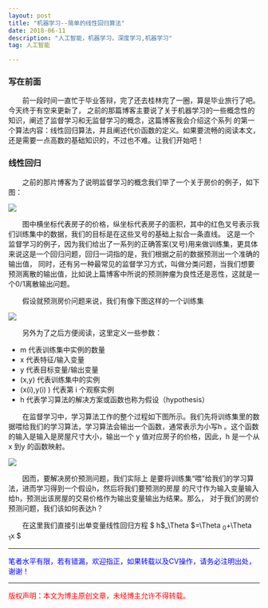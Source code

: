 ```yaml
---
layout: post
title: "机器学习--简单的线性回归算法"
date: 2018-06-11
description: "人工智能，机器学习，深度学习,机器学习"
tag: 人工智能

---
```


### 写在前面
&emsp;&emsp;前一段时间一直忙于毕业答辩，完了还去桂林完了一圈，算是毕业旅行了吧。今天终于有空来更新了，
之前的那篇博客主要说了关于机器学习的一些概念性的知识，阐述了监督学习和无监督学习的概念，这篇博客我会介绍这个系列
的第一个算法内容：线性回归算法，并且阐述代价函数的定义。如果要流畅的阅读本文，还是需要一点高数的基础知识的，不过也不难。让我们开始吧！

### 线性回归
&emsp;&emsp;之前的那片博客为了说明监督学习的概念我们举了一个关于房价的例子，如下图：

![](http://ww1.sinaimg.cn/large/006CsMmSgy1fs75schp27j30et07vdh4.jpg)

&emsp;&emsp;图中横坐标代表房子的价格，纵坐标代表房子的面积，其中的红色叉号表示我们训练集中的数据，我们的目标是在这些叉号的基础上拟合一条直线。
这是一个监督学习的例子，因为我们给出了一系列的正确答案(叉号)用来做训练集，更具体来说这是一个回归问题，回归一词指的是，我们根据之前的数据预测出一个准确的输出值，
同时，还有另一种最常见的监督学习方式，叫做分类问题，当我们想要预测离散的输出值，比如说上篇博客中所说的预测肿瘤为良性还是恶性，这就是一个0/1离散输出问题。

&emsp;&emsp;假设就预测房价问题来说，我们有像下图这样的一个训练集

![](http://ww1.sinaimg.cn/large/006CsMmSgy1fs7afqdo97j308s03ugli.jpg)

&emsp;&emsp;另外为了之后方便阅读，这里定义一些参数：

- m 代表训练集中实例的数量
- x 代表特征/输入变量
- y 代表目标变量/输出变量
- (x,y) 代表训练集中的实例
- (x(i),y(i) ) 代表第 i 个观察实例
- h 代表学习算法的解决方案或函数也称为假设（hypothesis）

&emsp;&emsp;在监督学习中，学习算法工作的整个过程如下图所示。我们先将训练集里的数据喂给我们的学习算法，学习算法会输出一个函数，通常表示为小写h
。这个函数的输入是输入是房屋尺寸大小，输出一个 y 值对应房子的价格，因此，h 是一个从
x 到y 的函数映射。

![](http://ww1.sinaimg.cn/mw690/006CsMmSgy1fs7awhdg4rj30ac06fgli.jpg)

&emsp;&emsp;因而，要解决房价预测问题，我们实际上
是要将训练集“喂”给我们的学习算法，进而学习得到一个假设h，然后将我们要预测的房屋
的尺寸作为输入变量输入给h，预测出该房屋的交易价格作为输出变量输出为结果。那么，
对于我们的房价预测问题，我们该如何表达h？

&emsp;&emsp;在这里我们直接引出单变量线性回归方程 $ h$_\Theta $=\Theta $_0$+\Theta $_1$x $


----------
<font color="blue">笔者水平有限，若有错漏，欢迎指正，如果转载以及CV操作，请务必注明出处，谢谢！</font>


----------


<font color="red">版权声明：本文为博主原创文章，未经博主允许不得转载。</font>
